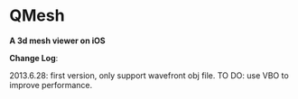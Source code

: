 QMesh
=====

<b>A 3d mesh viewer on iOS</b>

<b>Change Log</b>:

2013.6.28: first version, only support wavefront obj file. TO DO: use VBO to improve performance.


